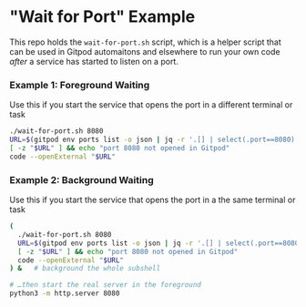 # "Wait for Port" Example

This repo holds the `wait-for-port.sh` script, which is a helper script that can be used in Gitpod automaitons and elsewhere to run your own code *after* a service has started to listen on a port.

### Example 1: Foreground Waiting
Use this if you start the service that opens the port in a different terminal or task
```bash
./wait-for-port.sh 8080
URL=$(gitpod env ports list -o json | jq -r '.[] | select(.port==8080).url')
[ -z "$URL" ] && echo "port 8080 not opened in Gitpod"
code --openExternal "$URL"
```

### Example 2: Background Waiting
Use this if you start the service that opens the port in a the same terminal or task

```bash
(
  ./wait-for-port.sh 8080
  URL=$(gitpod env ports list -o json | jq -r '.[] | select(.port==8080).url')
  [ -z "$URL" ] && echo "port 8080 not opened in Gitpod"
  code --openExternal "$URL"
) &   # background the whole subshell

# …then start the real server in the foreground
python3 -m http.server 8080
```